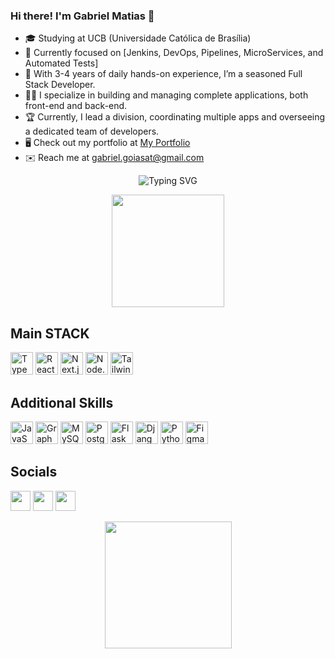 ### Hi there! I'm Gabriel Matias 👋

- 🎓 Studying at UCB (Universidade Católica de Brasília)
- 🌱 Currently focused on [Jenkins, DevOps, Pipelines, MicroServices, and Automated Tests]
- 💼 With 3-4 years of daily hands-on experience, I’m a seasoned Full Stack Developer.
- 🧑‍💻 I specialize in building and managing complete applications, both front-end and back-end.
- 🏆 Currently, I lead a division, coordinating multiple apps and overseeing a dedicated team of developers.
- 🖥️ Check out my portfolio at [My Portfolio](https://portifolio-ashy-mu.vercel.app/)
- ✉️ Reach me at [gabriel.goiasat@gmail.com](mailto:gabriel.goiasat@gmail.com)

<p align="center">
  <img src="https://readme-typing-svg.demolab.com/?lines=Experienced+Full+Stack+Developer!;Division+Lead+and+Tech+Coordinator!;Expert+in+React,+NodeJS,+and+Python!;Driving+Innovation+in+Web+Development!&font=Fira%20Code&center=true&width=500&height=50&duration=4000&pause=1000" alt="Typing SVG">
</p>
<div align="center">
  <img height="180em" src="https://github-readme-stats.vercel.app/api?username=GabriellMatias&show_icons=true&theme=nord&include_all_commits=true&count_private=true"/>
  <br/>
</div>

## Main STACK
<p align="left">
  <a href="https://www.typescriptlang.org/" target="_blank" rel="noreferrer"><img src="https://raw.githubusercontent.com/danielcranney/readme-generator/main/public/icons/skills/typescript-colored.svg" width="36" height="36" alt="TypeScript" /></a>
  <a href="https://reactjs.org/" target="_blank" rel="noreferrer"><img src="https://raw.githubusercontent.com/danielcranney/readme-generator/main/public/icons/skills/react-colored.svg" width="36" height="36" alt="React" /></a>
  <a href="https://nextjs.org/docs" target="_blank" rel="noreferrer"><img src="https://raw.githubusercontent.com/danielcranney/readme-generator/main/public/icons/skills/nextjs-colored.svg" width="36" height="36" alt="Next.js" /></a>
  <a href="https://nodejs.org/en/" target="_blank" rel="noreferrer"><img src="https://raw.githubusercontent.com/danielcranney/readme-generator/main/public/icons/skills/nodejs-colored.svg" width="36" height="36" alt="Node.js" /></a>
  <a href="https://tailwindcss.com/" target="_blank" rel="noreferrer"><img src="https://raw.githubusercontent.com/danielcranney/readme-generator/main/public/icons/skills/tailwindcss-colored.svg" width="36" height="36" alt="Tailwind CSS" /></a>
</p>

## Additional Skills
<p align="left">
  <a href="https://www.javascript.com/" target="_blank" rel="noreferrer"><img src="https://raw.githubusercontent.com/danielcranney/readme-generator/main/public/icons/skills/javascript-colored.svg" width="36" height="36" alt="JavaScript" /></a>
  <a href="https://graphql.org/" target="_blank" rel="noreferrer"><img src="https://raw.githubusercontent.com/danielcranney/readme-generator/main/public/icons/skills/graphql-colored.svg" width="36" height="36" alt="GraphQL" /></a>
  <a href="https://www.mysql.com/" target="_blank" rel="noreferrer"><img src="https://raw.githubusercontent.com/danielcranney/readme-generator/main/public/icons/skills/mysql-colored.svg" width="36" height="36" alt="MySQL" /></a>
  <a href="https://www.postgresql.org/" target="_blank" rel="noreferrer"><img src="https://raw.githubusercontent.com/danielcranney/readme-generator/main/public/icons/skills/postgresql-colored.svg" width="36" height="36" alt="PostgreSQL" /></a>
  <a href="https://flask.palletsprojects.com/" target="_blank" rel="noreferrer"><img src="https://raw.githubusercontent.com/danielcranney/readme-generator/main/public/icons/skills/flask-colored.svg" width="36" height="36" alt="Flask" /></a>
  <a href="https://www.django-rest-framework.org/" target="_blank" rel="noreferrer"><img src="https://raw.githubusercontent.com/danielcranney/readme-generator/main/public/icons/skills/django-colored.svg" width="36" height="36" alt="Django" /></a>
  <a href="https://www.python.org/" target="_blank" rel="noreferrer"><img src="https://raw.githubusercontent.com/danielcranney/readme-generator/main/public/icons/skills/python-colored.svg" width="36" height="36" alt="Python" /></a>
  <a href="https://www.figma.com/" target="_blank" rel="noreferrer"><img src="https://raw.githubusercontent.com/danielcranney/readme-generator/main/public/icons/skills/figma-colored.svg" width="36" height="36" alt="Figma" /></a>
</p>

## Socials
<p align="left"> 
  <a href="https://www.github.com/GabriellMatias" target="_blank" rel="noreferrer"><img src="https://raw.githubusercontent.com/danielcranney/readme-generator/main/public/icons/socials/github.svg" width="32" height="32" /></a>
  <a href="https://www.linkedin.com/in/gabriellmatiaz/" target="_blank" rel="noreferrer"><img src="https://raw.githubusercontent.com/danielcranney/readme-generator/main/public/icons/socials/linkedin.svg" width="32" height="32" /></a>
  <a href="https://www.instagram.com/gabriellmatiaz/" target="_blank" rel="noreferrer"><img src="https://raw.githubusercontent.com/danielcranney/readme-generator/main/public/icons/socials/instagram.svg" width="32" height="32" /></a>
</p>       

<div align="center">
  <img height="203px" src="https://streak-stats.demolab.com?user=GabriellMatias&theme=nord&hide_border=true" />
</div>
